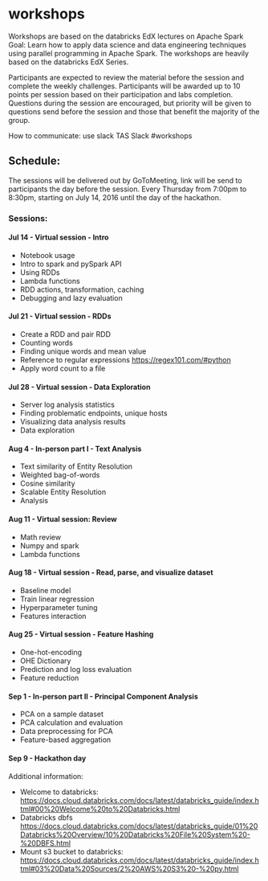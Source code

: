 # workshops

Workshops are based on the databricks EdX lectures on Apache Spark
Goal: Learn how to apply data science and data engineering techniques using parallel programming in Apache Spark. The workshops are heavily based on the databricks EdX Series.

Participants are expected to review the material before the session and complete the weekly challenges. Participants will be awarded up to 10 points per session based on their participation and labs completion. Questions during the session are encouraged, but priority will be given to questions send before the session and those that benefit the majority of the group.

How to communicate: use slack TAS Slack #workshops


## Schedule:

The sessions will be delivered out by GoToMeeting, link will be send to participants the day before the session. Every Thursday from 7:00pm to 8:30pm, starting on July 14, 2016 until the day of the hackathon.

### Sessions:

#### Jul 14 - Virtual session - Intro
- Notebook usage
- Intro to spark and pySpark API
- Using RDDs
- Lambda functions
- RDD actions, transformation, caching
- Debugging and lazy evaluation

#### Jul 21 - Virtual session - RDDs
- Create a RDD and pair RDD
- Counting words
- Finding unique words and mean value
- Reference to regular expressions https://regex101.com/#python
- Apply word count to a file

#### Jul 28 - Virtual session  - Data Exploration
- Server log analysis statistics
- Finding problematic endpoints, unique hosts
- Visualizing data analysis results
- Data exploration

#### Aug  4 - In-person part I - Text Analysis
- Text similarity of Entity Resolution
- Weighted bag-of-words
- Cosine similarity
- Scalable Entity Resolution
- Analysis

#### Aug 11 - Virtual session: Review
- Math review
- Numpy and spark
- Lambda functions

#### Aug 18 - Virtual session  - Read, parse, and visualize dataset
- Baseline model
- Train linear regression
- Hyperparameter tuning
- Features interaction

#### Aug 25 - Virtual session - Feature Hashing
- One-hot-encoding
- OHE Dictionary
- Prediction and log loss evaluation
- Feature reduction

#### Sep  1 - In-person part II - Principal Component Analysis 
- PCA on a sample dataset
- PCA calculation and evaluation
- Data preprocessing for PCA
- Feature-based aggregation

#### Sep  9 - Hackathon day

Additional information:
- Welcome to databricks:
https://docs.cloud.databricks.com/docs/latest/databricks_guide/index.html#00%20Welcome%20to%20Databricks.html
- Databricks dbfs
https://docs.cloud.databricks.com/docs/latest/databricks_guide/01%20Databricks%20Overview/10%20Databricks%20File%20System%20-%20DBFS.html
- Mount s3 bucket to databricks:
https://docs.cloud.databricks.com/docs/latest/databricks_guide/index.html#03%20Data%20Sources/2%20AWS%20S3%20-%20py.html
